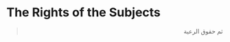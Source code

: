 The Rights of the Subjects
==========================

<blockquote dir="rtl">
  <p>
ثم حقوق الرعية
  </p>
</blockquote>


